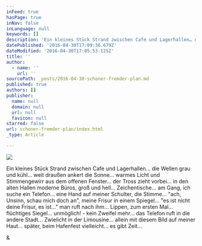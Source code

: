 ```yaml
---
inFeed: true
hasPage: true
inNav: false
inLanguage: null
keywords: []
description: 'Ein kleines Stück Strand zwischen Cafe und Lagerhallen… die Wellen grau und kühl… weit draußen ankert die Sonne… warmes Licht und Stimmengewirr aus dem offenen Fenster… der Tross zieht vorbei… in den alten Hallen moderne Büros, groß und hell… Zeichentische… am Gang, ich suche ein Telefon… eine Hand auf meiner Schulter, die Stimme… “ach, Unsinn, schau mich doch an”, meine Frisur in einem Spiegel… “es ist nicht deine Frisur, es ist…” man ruft nach ihm… Lippen, zum ersten Mal… flüchtiges Siegel… unmöglich! - kein Zweifel mehr… das Telefon ruft in die andere Stadt… Zwielicht in der Limousine… allein mit diesem Bild auf meiner Haut… später, beim Hafenfest vielleicht… es gibt Zeit…'
datePublished: '2016-04-30T17:09:36.679Z'
dateModified: '2016-04-30T17:05:53.125Z'
title: ''
author:
  - name: ''
    url: ''
sourcePath: _posts/2016-04-30-schoner-fremder-plan.md
published: true
authors: []
publisher:
  name: null
  domain: null
  url: null
  favicon: null
starred: false
url: schoner-fremder-plan/index.html
_type: Article

---
```

![](https://the-grid-user-content.s3-us-west-2.amazonaws.com/ba2bd3d1-92de-47f6-a90e-b2a2f64c54ad.jpg)

Ein kleines Stück Strand zwischen Cafe und Lagerhallen... die Wellen grau und kühl... weit draußen ankert die Sonne... warmes Licht und Stimmengewirr aus dem offenen Fenster... der Tross zieht vorbei... in den alten Hallen moderne Büros, groß und hell... Zeichentische... am Gang, ich suche ein Telefon... eine Hand auf meiner Schulter, die Stimme... "ach, Unsinn, schau mich doch an", meine Frisur in einem Spiegel... "es ist nicht deine Frisur, es ist..." man ruft nach ihm... Lippen, zum ersten Mal... flüchtiges Siegel... unmöglich! - kein Zweifel mehr... das Telefon ruft in die andere Stadt... Zwielicht in der Limousine... allein mit diesem Bild auf meiner Haut... später, beim Hafenfest vielleicht... es gibt Zeit...

&